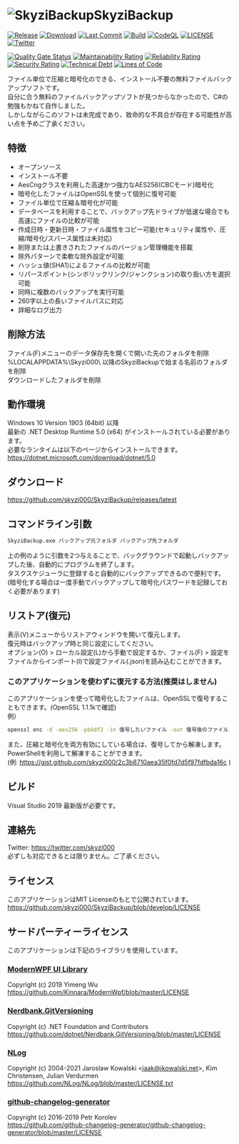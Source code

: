 # ![SkyziBackup](SkyziBackup.ico)SkyziBackup

[![Release](https://img.shields.io/github/v/release/Skyzi000/SkyziBackup?sort=semver)](https://github.com/Skyzi000/SkyziBackup/releases)
[![Download](https://img.shields.io/github/downloads/Skyzi000/SkyziBackup/total)](https://github.com/Skyzi000/SkyziBackup/releases)
[![Last Commit](https://img.shields.io/github/last-commit/Skyzi000/SkyziBackup)](https://github.com/Skyzi000/SkyziBackup/commits)
[![Build](https://github.com/Skyzi000/SkyziBackup/actions/workflows/build.yml/badge.svg?branch=develop)](https://github.com/Skyzi000/SkyziBackup/actions/workflows/build.yml)
[![CodeQL](https://github.com/Skyzi000/SkyziBackup/actions/workflows/codeql-analysis.yml/badge.svg?branch=develop)](https://github.com/Skyzi000/SkyziBackup/actions/workflows/codeql-analysis.yml)
[![LICENSE](https://img.shields.io/github/license/Skyzi000/SkyziBackup)](https://github.com/Skyzi000/SkyziBackup/blob/main/LICENSE)
[![Twitter](https://img.shields.io/twitter/follow/skyzi000?style=social)](https://twitter.com/skyzi000)

[![Quality Gate Status](https://sonarcloud.io/api/project_badges/measure?project=Skyzi000_SkyziBackup&metric=alert_status)](https://sonarcloud.io/dashboard?id=Skyzi000_SkyziBackup)
[![Maintainability Rating](https://sonarcloud.io/api/project_badges/measure?project=Skyzi000_SkyziBackup&metric=sqale_rating)](https://sonarcloud.io/dashboard?id=Skyzi000_SkyziBackup)
[![Reliability Rating](https://sonarcloud.io/api/project_badges/measure?project=Skyzi000_SkyziBackup&metric=reliability_rating)](https://sonarcloud.io/dashboard?id=Skyzi000_SkyziBackup)
[![Security Rating](https://sonarcloud.io/api/project_badges/measure?project=Skyzi000_SkyziBackup&metric=security_rating)](https://sonarcloud.io/dashboard?id=Skyzi000_SkyziBackup)
[![Technical Debt](https://sonarcloud.io/api/project_badges/measure?project=Skyzi000_SkyziBackup&metric=sqale_index)](https://sonarcloud.io/dashboard?id=Skyzi000_SkyziBackup)
[![Lines of Code](https://sonarcloud.io/api/project_badges/measure?project=Skyzi000_SkyziBackup&metric=ncloc)](https://sonarcloud.io/dashboard?id=Skyzi000_SkyziBackup)

ファイル単位で圧縮と暗号化のできる、インストール不要の無料ファイルバックアップソフトです。  
自分に合う無料のファイルバックアップソフトが見つからなかったので、C#の勉強もかねて自作しました。  
しかしながらこのソフトは未完成であり、致命的な不具合が存在する可能性が高い点を予めご了承ください。

## 特徴

- オープンソース
- インストール不要
- AesCngクラスを利用した高速かつ強力なAES256(CBCモード)暗号化
- 暗号化したファイルはOpenSSLを使って個別に復号可能
- ファイル単位で圧縮＆暗号化が可能
- データベースを利用することで、バックアップ先ドライブが低速な場合でも高速にファイルの比較が可能
- 作成日時・更新日時・ファイル属性をコピー可能(セキュリティ属性や、圧縮/暗号化/スパース属性は未対応)
- 削除または上書きされたファイルのバージョン管理機能を搭載
- 除外パターンで柔軟な除外設定が可能
- ハッシュ値(SHA1)によるファイルの比較が可能
- リパースポイント(シンボリックリンク/ジャンクション)の取り扱い方を選択可能
- 同時に複数のバックアップを実行可能
- 260字以上の長いファイルパスに対応
- 詳細なログ出力

## 削除方法

ファイル(F)メニューのデータ保存先を開くで開いた先のフォルダを削除  
%LOCALAPPDATA%\Skyzi000\ 以降のSkyziBackupで始まる名前のフォルダを削除  
ダウンロードしたフォルダを削除

## 動作環境

Windows 10 Version 1903 (64bit) 以降  
最新の .NET Desktop Runtime 5.0 (x64) がインストールされている必要があります。  
必要なランタイムは以下のページからインストールできます。  
<https://dotnet.microsoft.com/download/dotnet/5.0>

## ダウンロード

<https://github.com/skyzi000/SkyziBackup/releases/latest>

## コマンドライン引数

```cmd
SkyziBackup.exe バックアップ元フォルダ バックアップ先フォルダ
```

上の例のように引数を2つ与えることで、バックグラウンドで起動しバックアップした後、自動的にプログラムを終了します。  
タスクスケジューラに登録すると自動的にバックアップできるので便利です。  
(暗号化する場合は一度手動でバックアップして暗号化パスワードを記録しておく必要があります)  

## リストア(復元)

表示(V)メニューからリストアウィンドウを開いて復元します。  
復元時はバックアップ時と同じ設定にしてください。  
オプション(O) > ローカル設定(L)から手動で設定するか、ファイル(F) > 設定をファイルからインポート(I)で設定ファイル(.json)を読み込むことができます。  

### このアプリケーションを使わずに復元する方法(推奨はしません)

このアプリケーションを使って暗号化したファイルは、OpenSSLで復号することもできます。(OpenSSL 1.1.1kで確認)  
例）

```cmd
openssl enc -d -aes256 -pbkdf2 -in 復号したいファイル -out 復号後のファイル -k "password"
```

また、圧縮と暗号化を両方有効にしている場合は、復号してから解凍します。  
PowerShellを利用して解凍することができます。  
(例: <https://gist.github.com/skyzi000/2c3b8710aea35f0fd7d5f97fdfbda16c> )  

## ビルド

Visual Studio 2019 最新版が必要です。  

## 連絡先

Twitter: <https://twitter.com/skyzi000>  
必ずしも対応できるとは限りません。ご了承ください。  

## ライセンス

このアプリケーションはMIT Licenseのもとで公開されています。  
<https://github.com/skyzi000/SkyziBackup/blob/develop/LICENSE>

## サードパーティーライセンス

このアプリケーションは下記のライブラリを使用しています。  

### [ModernWPF UI Library](https://github.com/Kinnara/ModernWpf)

Copyright (c) 2019 Yimeng Wu  
<https://github.com/Kinnara/ModernWpf/blob/master/LICENSE>

### [Nerdbank.GitVersioning](https://github.com/dotnet/Nerdbank.GitVersioning)

Copyright (c) .NET Foundation and Contributors  
<https://github.com/dotnet/Nerdbank.GitVersioning/blob/master/LICENSE>

### [NLog](https://github.com/NLog/NLog)

Copyright (c) 2004-2021 Jaroslaw Kowalski &lt;jaak@jkowalski.net&gt;, Kim Christensen, Julian Verdurmen  
<https://github.com/NLog/NLog/blob/master/LICENSE.txt>

### [github-changelog-generator](https://github.com/github-changelog-generator/github-changelog-generator)

Copyright (c) 2016-2019 Petr Korolev  
<https://github.com/github-changelog-generator/github-changelog-generator/blob/master/LICENSE>
